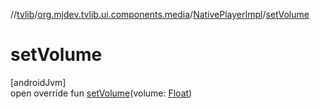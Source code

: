 //[tvlib](../../../index.md)/[org.mjdev.tvlib.ui.components.media](../index.md)/[NativePlayerImpl](index.md)/[setVolume](set-volume.md)

# setVolume

[androidJvm]\
open override fun [setVolume](set-volume.md)(volume: [Float](https://kotlinlang.org/api/latest/jvm/stdlib/kotlin/-float/index.html))
